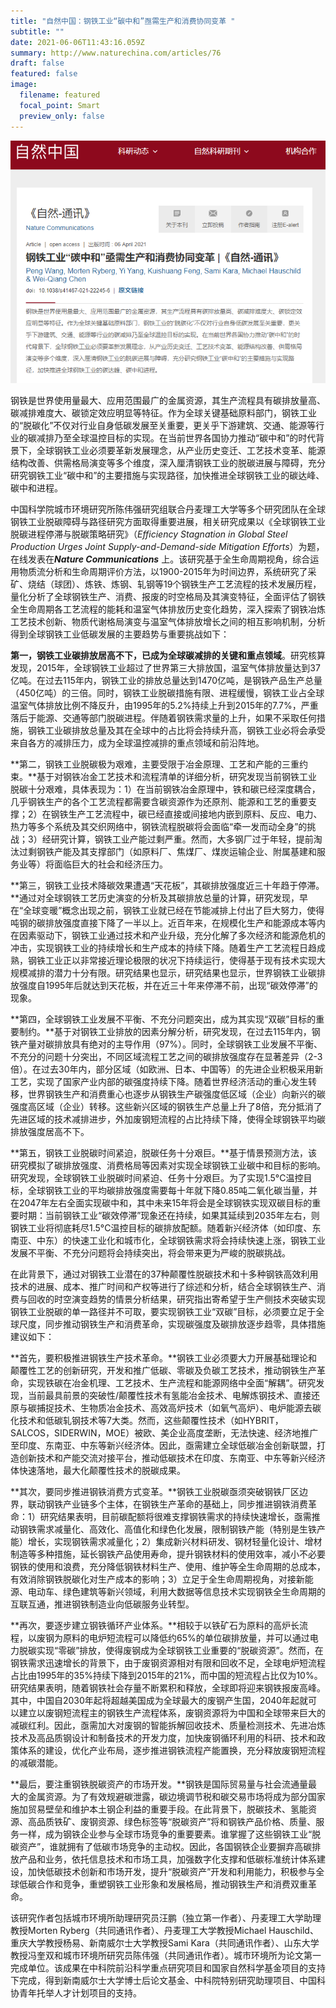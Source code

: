 ```yaml
---
title: "自然中国：钢铁工业“碳中和”亟需生产和消费协同变革 "
subtitle: ""
date: 2021-06-06T11:43:16.059Z
summary: http://www.naturechina.com/articles/76
draft: false
featured: false
image:
  filename: featured
  focal_point: Smart
  preview_only: false
---
```

![](屏幕截图-2022-05-03-195453.png)

钢铁是世界使用量最大、应用范围最广的金属资源，其生产流程具有碳排放量高、碳减排难度大、碳锁定效应明显等特征。作为全球关键基础原料部门，钢铁工业的“脱碳化”不仅对行业自身低碳发展至关重要，更关乎下游建筑、交通、能源等行业的碳减排乃至全球温控目标的实现。在当前世界各国协力推动“碳中和”的时代背景下，全球钢铁工业必须要革新发展理念，从产业历史变迁、工艺技术变革、能源结构改善、供需格局演变等多个维度，深入厘清钢铁工业的脱碳进展与障碍，充分研究钢铁工业“碳中和”的主要措施与实现路径，加快推进全球钢铁工业的碳达峰、碳中和进程。

中国科学院城市环境研究所陈伟强研究组联合丹麦理工大学等多个研究团队在全球钢铁工业脱碳障碍与路径研究方面取得重要进展，相关研究成果以《全球钢铁工业脱碳进程停滞与脱碳策略研究》（*Efficiency Stagnation in Global Steel Production Urges Joint Supply-and-Demand-side Mitigation Efforts*）为题，在线发表在***Nature Communications*** 上。该研究基于全生命周期视角，综合运用物质流分析和生命周期评价方法，以1900-2015年为时间边界，系统研究了采矿、烧结（球团）、炼铁、炼钢、轧钢等19个钢铁生产工艺流程的技术发展历程，量化分析了全球钢铁生产、消费、报废的时空格局及其演变特征，全面评估了钢铁全生命周期各工艺流程的能耗和温室气体排放历史变化趋势，深入探索了钢铁冶炼工艺技术创新、物质代谢格局演变与温室气体排放增长之间的相互影响机制，分析得到全球钢铁工业低碳发展的主要趋势与重要挑战如下：

**第一，钢铁工业碳排放居高不下，已成为全球碳减排的关键和重点领域**。研究核算发现，2015年，全球钢铁工业超过了世界第三大排放国，温室气体排放量达到37亿吨。在过去115年内，钢铁工业的排放总量达到1470亿吨，是钢铁产品生产总量（450亿吨）的三倍。同时，钢铁工业脱碳措施有限、进程缓慢，钢铁工业占全球温室气体排放比例不降反升，由1995年的5.2%持续上升到2015年的7.7%，严重落后于能源、交通等部门脱碳进程。伴随着钢铁需求量的上升，如果不采取任何措施，钢铁工业碳排放总量及其在全球中的占比将会持续升高，钢铁工业必将会承受来自各方的减排压力，成为全球温控减排的重点领域和前沿阵地。

**第二，钢铁工业脱碳极为艰难，主要受限于冶金原理、工艺和产能的三重约束。**基于对钢铁冶金工艺技术和流程清单的详细分析，研究发现当前钢铁工业脱碳十分艰难，具体表现为：1）在当前钢铁冶金原理中，铁和碳已经深度耦合，几乎钢铁生产的各个工艺流程都需要含碳资源作为还原剂、能源和工艺的重要支撑；2）在钢铁生产工艺流程中，碳已经直接或间接地内嵌到原料、反应、电力、热力等多个系统及其交织网络中，钢铁流程脱碳将会面临“牵一发而动全身”的挑战；3）经研究计算，钢铁工业产能过剩严重。然而，大多钢厂过于年轻，提前淘汰过剩钢铁产能及其支撑部门（如原料厂、焦煤厂、煤炭运输企业、附属基建和服务业等）将面临巨大的社会和经济压力。

**第三，钢铁工业技术降碳效果遭遇“天花板”，其碳排放强度近三十年趋于停滞。**通过对全球钢铁工艺历史演变的分析及其碳排放总量的计算，研究发现，早在“全球变暖”概念出现之前，钢铁工业就已经在节能减排上付出了巨大努力，使得吨钢的碳排放强度直接下降了一半以上。近百年来，在规模化生产和能源成本等内在因素驱动下，钢铁工业通过技术和产业升级，充分化解了多次经济和能源危机的冲击，实现钢铁工业的持续增长和生产成本的持续下降。随着生产工艺流程日趋成熟，钢铁工业正以非常接近理论极限的状况下持续运行，使得基于现有技术实现大规模减排的潜力十分有限。研究结果也显示，研究结果也显示，世界钢铁工业碳排放强度自1995年后就达到天花板，并在近三十年来停滞不前，出现“碳效停滞”的现象。

**第四，全球钢铁工业发展不平衡、不充分问题突出，成为其实现“双碳”目标的重要制约。**基于对钢铁工业排放的因素分解分析，研究发现，在过去115年内，钢铁产量对碳排放具有绝对的主导作用（97%）。同时，全球钢铁工业发展不平衡、不充分的问题十分突出，不同区域流程工艺之间的碳排放强度存在显著差异（2-3倍）。在过去30年内，部分区域（如欧洲、日本、中国等）的先进企业积极采用新工艺，实现了国家产业内部的碳强度持续下降。随着世界经济活动的重心发生转移，世界钢铁生产和消费重心也逐步从钢铁生产碳强度低区域（企业）向新兴的碳强度高区域（企业）转移。这些新兴区域的钢铁生产总量上升了8倍，充分抵消了先进区域的技术减排进步，外加废钢短流程的占比持续下降，使得全球钢铁平均碳排放强度居高不下。

**第五，钢铁工业脱碳时间紧迫，脱碳任务十分艰巨。**基于情景预测方法，该研究模拟了碳排放强度、消费格局等因素对实现全球钢铁工业碳中和目标的影响。研究发现，全球钢铁工业脱碳时间紧迫、任务十分艰巨。为了实现1.5°C温控目标，全球钢铁工业的平均碳排放强度需要每十年就下降0.85吨二氧化碳当量，并在2047年左右全面实现碳中和，其中未来15年将会是全球钢铁实现双碳目标的重要时期：当前钢铁工业“碳效停滞”现象还在持续，如果其延续到2035年左右，则钢铁工业将彻底耗尽1.5°C温控目标的碳排放配额。随着新兴经济体（如印度、东南亚、中东）的快速工业化和城市化，全球钢铁需求将会持续快速上涨，钢铁工业发展不平衡、不充分问题将会持续突出，将会带来更为严峻的脱碳挑战。

在此背景下，通过对钢铁工业潜在的37种颠覆性脱碳技术和十多种钢铁高效利用技术的进展、成本、推广时间和产权等进行了综述和分析，结合全球钢铁生产、消费与回收的时空演变趋势的情景分析结果，研究指出寄希望于生产侧技术突破实现钢铁工业脱碳的单一路径并不可取，要实现钢铁工业“双碳”目标，必须要立足于全球尺度，同步推动钢铁生产和消费革命，实现碳强度及碳排放逐步趋零，具体措施建议如下：

**首先，要积极推进钢铁生产技术革命。**钢铁工业必须要大力开展基础理论和颠覆性工艺的创新研究，开发和推广低碳、零碳及负碳工艺技术，推动钢铁生产革命，实现铁碳在冶金机理、工艺技术、生产流程和能源网络中全面“解耦”。研究发现，当前最具前景的突破性/颠覆性技术有氢能冶金技术、电解炼钢技术、直接还原与碳捕捉技术、生物质冶金技术、高效高炉技术（如氧气高炉）、电炉能源去碳化技术和低碳轧钢技术等7大类。然而，这些颠覆性技术（如HYBRIT，SALCOS，SIDERWIN，MOE）被欧、美企业高度垄断，无法快速、经济地推广至印度、东南亚、中东等新兴经济体。因此，亟需建立全球低碳冶金创新联盟，打造创新技术和产能交流对接平台，推动低碳技术在印度、东南亚、中东等新兴经济体快速落地，最大化颠覆性技术的脱碳成果。

**其次，要同步推进钢铁消费方式变革。**钢铁工业脱碳亟须突破钢铁厂区边界，联动钢铁产业链多个主体，在钢铁生产革命的基础上，同步推进钢铁消费革命：1）研究结果表明，目前碳配额将很难支撑钢铁需求的持续快速增长，亟需推动钢铁需求减量化、高效化、高值化和绿色化发展，限制钢铁产能（特别是生铁产能）增长，实现钢铁需求减量化；2）集成新兴材料研发、钢材轻量化设计、增材制造等多种措施，延长钢铁产品使用寿命，提升钢铁材料的使用效率，减小不必要钢铁的使用和浪费，充分降低钢铁材料生产、使用、维护等全生命周期的总成本，有效消除钢铁脱碳化对生产成本的影响；3）立足于全生命周期视角，对接新能源、电动车、绿色建筑等新兴领域，利用大数据等信息技术实现钢铁全生命周期的互联互通，推进钢铁制造业向低碳服务业转型。

**再次，要逐步建立钢铁循环产业体系。**相较于以铁矿石为原料的高炉长流程，以废钢为原料的电炉短流程可以降低约65%的单位碳排放量，并可以通过电力脱碳实现“零碳”排放，使得废钢成为全球钢铁工业重要的“脱碳资源”。然而，在钢铁需求迅速增长的背景下，由于废钢资源相对有限和回收不足，全球电炉短流程占比由1995年的35%持续下降到2015年的21%，而中国的短流程占比仅为10%。研究结果表明，随着钢铁社会存量不断累积和释放，全球即将迎来钢铁报废高峰。其中，中国自2030年起将超越美国成为全球最大的废钢产生国，2040年起就可以建立以废钢短流程主的钢铁生产流程体系，废钢资源将为中国和全球带来巨大的减碳红利。因此，亟需加大对废钢的智能拆解回收技术、质量检测技术、先进冶炼技术及高品质钢设计和制备技术的开发力度，加快废钢循环利用的科研、技术和政策体系的建设，优化产业布局，逐步推进钢铁流程产能置换，充分释放废钢短流程的减碳潜能。

**最后，要注重钢铁脱碳资产的市场开发。**钢铁是国际贸易量与社会流通量最大的金属资源。为了有效规避碳泄露，碳边境调节税和碳交易市场将成为部分国家施加贸易壁垒和维护本土钢企利益的重要手段。在此背景下，脱碳技术、氢能资源、高品质铁矿、废钢资源、绿色标签等“脱碳资产”将和钢铁产品价格、质量、服务一样，成为钢铁企业参与全球市场竞争的重要要素。谁掌握了这些钢铁工业“脱碳资产”，谁就拥有了低碳市场竞争的主动权。因此，各国钢铁企业要摒弃高碳排放产品和业务，依托信息技术和市场工具，加强数字化支撑和低碳标准统计体系建设，加快低碳技术创新和市场开发，提升“脱碳资产”开发和利用能力，积极参与全球低碳合作和竞争，重塑钢铁工业形象和发展格局，推动钢铁生产和消费双重革命。

该研究作者包括城市环境所助理研究员汪鹏（独立第一作者）、丹麦理工大学助理教授Morten Ryberg（共同通讯作者）、丹麦理工大学教授Michael Hauschild、重庆大学教授杨易、新南威尔士大学教授Sami Kara（共同通讯作者）、山东大学教授冯奎双和城市环境所研究员陈伟强（共同通讯作者）。城市环境所为论文第一完成单位。该成果在中科院前沿科学重点研究项目和国家自然科学基金项目的支持下完成，得到新南威尔士大学博士后论文基金、中科院特别研究助理项目、中国科协青年托举人才计划项目的支持。